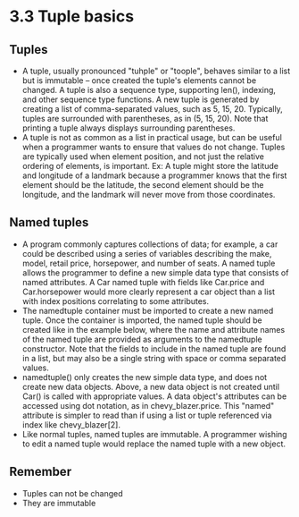 # 3.3 Tuple basics

## Tuples

- A tuple, usually pronounced "tuhple" or "toople", behaves similar to a list but is immutable – once created the tuple's elements cannot be changed. A tuple is also a sequence type, supporting len(), indexing, and other sequence type functions. A new tuple is generated by creating a list of comma-separated values, such as 5, 15, 20. Typically, tuples are surrounded with parentheses, as in (5, 15, 20). Note that printing a tuple always displays surrounding parentheses.
- A tuple is not as common as a list in practical usage, but can be useful when a programmer wants to ensure that values do not change. Tuples are typically used when element position, and not just the relative ordering of elements, is important. Ex: A tuple might store the latitude and longitude of a landmark because a programmer knows that the first element should be the latitude, the second element should be the longitude, and the landmark will never move from those coordinates.

## Named tuples

- A program commonly captures collections of data; for example, a car could be described using a series of variables describing the make, model, retail price, horsepower, and number of seats. A named tuple allows the programmer to define a new simple data type that consists of named attributes. A Car named tuple with fields like Car.price and Car.horsepower would more clearly represent a car object than a list with index positions correlating to some attributes.
- The namedtuple container must be imported to create a new named tuple. Once the container is imported, the named tuple should be created like in the example below, where the name and attribute names of the named tuple are provided as arguments to the namedtuple constructor. Note that the fields to include in the named tuple are found in a list, but may also be a single string with space or comma separated values.
- namedtuple() only creates the new simple data type, and does not create new data objects. Above, a new data object is not created until Car() is called with appropriate values. A data object's attributes can be accessed using dot notation, as in chevy_blazer.price. This "named" attribute is simpler to read than if using a list or tuple referenced via index like chevy_blazer[2].
- Like normal tuples, named tuples are immutable. A programmer wishing to edit a named tuple would replace the named tuple with a new object.

## Remember

- Tuples can not be changed
- They are immutable
